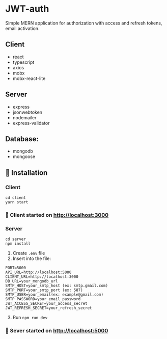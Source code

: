 # JWT-auth

Simple MERN application for authorization with access and refresh tokens, email activation.

## Client

- react
- typescript
- axios
- mobx
- mobx-react-lite

## Server

- express
- jsonwebtoken
- nodemailer
- express-validator

## Database:

- mongodb
- mongoose

## 🚀 Installation

### Client

```shell
cd client
yarn start
```

### 🎉 Client started on [http://localhost:3000](http://localhost:3000)

### Server

```shell
cd server
npm install
```

1. Create `.env` file
2. Insert into the file:

```dotenv
PORT=5000
API_URL=http://localhost:5000
CLIENT_URL=http://localhost:3000
DB_URL=your_mongodb_url
SMTP_HOST=your_smtp_host (ex: smtp.gmail.com)
SMTP_PORT=your_smtp_port (ex: 587)
SMTP_USER=your_email(ex: example@gmail.com)
SMTP_PASSWORD=your_email_password
JWT_ACCESS_SECRET=your_access_secret
JWT_REFRESH_SECRET=your_refresh_secret
```
3. Run `npm run dev`

### 🎉 Sever started on [http://localhost:5000](http://localhost:5000)
